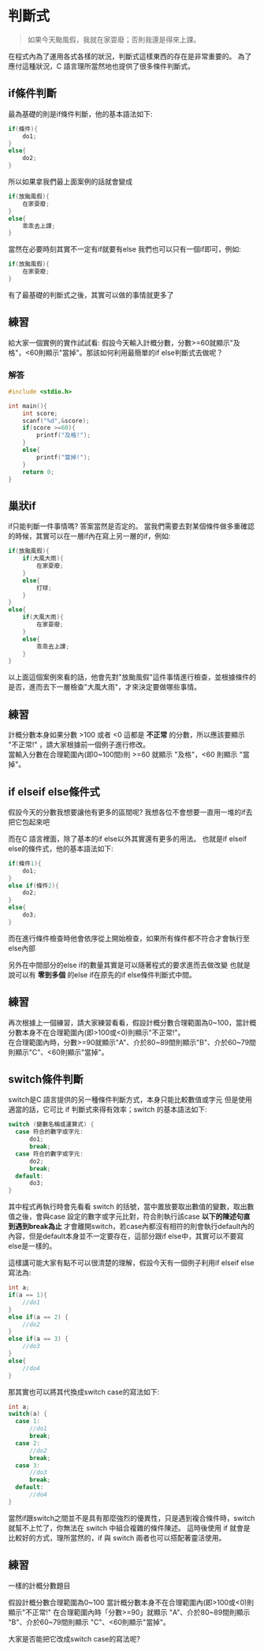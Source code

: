 # 判斷式
>如果今天颱風假，我就在家耍廢；否則我還是得來上課。

在程式內為了運用各式各樣的狀況，判斷式這樣東西的存在是非常重要的。
為了應付這種狀況，C 語言理所當然地也提供了很多條件判斷式。

## if條件判斷
最為基礎的則是if條件判斷，他的基本語法如下:

```C++
if(條件){
    do1;
}
else{
    do2;
}
```

所以如果拿我們最上面案例的話就會變成
```C++
if(放颱風假){
    在家耍廢;
}
else{
    乖乖去上課;
}
```

當然在必要時刻其實不一定有if就要有else
我們也可以只有一個if即可，例如:
```C++
if(放颱風假){
    在家耍廢;
}
```
有了最基礎的判斷式之後，其實可以做的事情就更多了

## 練習
給大家一個實例的實作試試看:
假設今天輸入計概分數，分數>=60就顯示"及格"，<60則顯示"當掉"。那該如何利用最簡單的if else判斷式去做呢？  


### 解答

```C++
#include <stdio.h>

int main(){
    int score;
    scanf("%d",&score);
    if(score >=60){
        printf("及格!");
    }
    else{
        printf("當掉!");
    }
    return 0;
} 
```

<h2>巢狀if</h2>

if只能判斷一件事情嗎? 答案當然是否定的。
當我們需要去對某個條件做多重確認的時候，其實可以在一層if內在寫上另一層的if，例如:  

```C++
if(放颱風假){
    if(大風大雨){
        在家耍廢;
    }
    else{
        打球;
    }
}
else{
    if(大風大雨){
        在家耍廢;
    }
    else{
        乖乖去上課;
    }
}
```

以上面這個案例來看的話，他會先對"放颱風假"這件事情進行檢查，並根據條件的是否，進而去下一層檢查"大風大雨"，才來決定要做哪些事情。

## 練習
計概分數本身如果分數 >100 或者 <0 這都是 **不正常** 的分數，所以應該要顯示 "不正常!" ，請大家根據前一個例子進行修改。  
當輸入分數在合理範圍內(即0~100間)則 >=60 就顯示 "及格"，<60 則顯示 "當掉"。

## if elseif else條件式
假設今天的分數我想要讓他有更多的區間呢?
我想各位不會想要一直用一堆的if去把它包起來吧

而在C 語言裡面，除了基本的if else以外其實還有更多的用法。
也就是if elseif else的條件式，他的基本語法如下:

```C++
if(條件1){
    do1;
}
else if(條件2){
    do2;
}
else{
    do3;
}
```

而在進行條件檢查時他會依序從上開始檢查，如果所有條件都不符合才會執行至else內部

另外在中間部分的else if的數量其實是可以隨著程式的要求進而去做改變
也就是說可以有 **零到多個** 的else if在原先的if else條件判斷式中間。

## 練習
再次根據上一個練習，請大家練習看看，假設計概分數合理範圍為0~100，當計概分數本身不在合理範圍內(即>100或<0)則顯示"不正常!"。  
在合理範圍內時，分數>=90就顯示"A"、介於80~89間則顯示"B"、介於60~79間則顯示"C"、<60則顯示"當掉"。  

## switch條件判斷
switch是C 語言提供的另一種條件判斷方式，本身只能比較數值或字元
但是使用適當的話，它可比 if 判斷式來得有效率；switch 的基本語法如下:

```C++
switch (變數名稱或運算式) {
  case 符合的數字或字元:
      do1;
      break;
  case 符合的數字或字元:
      do2;
      break;
  default:
      do3;
}
```

其中程式再執行時會先看看 switch 的括號，當中置放要取出數值的變數，取出數值之後，會與case 設定的數字或字元比對，符合則執行該case **以下的陳述句直到遇到break為止** 才會離開switch，若case內都沒有相符的則會執行default內的內容，但是default本身並不一定要存在，這部分跟if else中，其實可以不要寫else是一樣的。


這樣講可能大家有點不可以很清楚的理解，假設今天有一個例子利用if elseif else寫法為:

```C++
int a;
if(a == 1){
    //do1
}
else if(a == 2) {
    //do2
}
else if(a == 3) {
    //do3
}
else{
    //do4
}
```

那其實也可以將其代換成switch case的寫法如下:

```C++
int a;
switch(a) {
  case 1:
      //do1
      break;
  case 2:
      //do2
      break;
  case 3:
      //do3
      break;
  default:
      //do4    
}
```

當然if跟switch之間並不是具有那麼強烈的優異性，只是遇到複合條件時，switch 就幫不上忙了，你無法在 switch 中組合複雜的條件陳述。
這時後使用 if 就會是比較好的方式，理所當然的，if 與 switch 兩者也可以搭配著靈活使用。

## 練習
一樣的計概分數題目

假設計概分數合理範圍為0~100
當計概分數本身不在合理範圍內(即>100或<0)則顯示"不正常!"
在合理範圍內時「分數>=90」就顯示 "A"、介於80~89間則顯示 "B"、介於60~79間則顯示 "C"、<60則顯示"當掉"。

大家是否能把它改成switch case的寫法呢?
